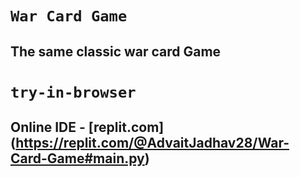 # ```War Card Game```
## The same classic war card Game

# ```try-in-browser```
## Online IDE - [replit.com] (https://replit.com/@AdvaitJadhav28/War-Card-Game#main.py)
